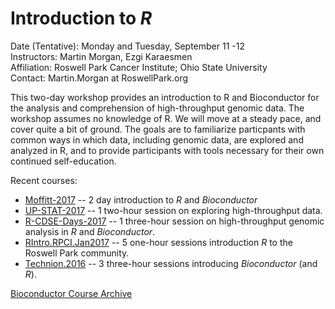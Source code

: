 # Introduction to _R_

Date (Tentative): Monday and Tuesday, September 11 -12<br />
Instructors: Martin Morgan, Ezgi Karaesmen<br />
Affiliation: Roswell Park Cancer Institute; Ohio State University<br />
Contact: Martin.Morgan at RoswellPark.org

This two-day workshop provides an introduction to R and Bioconductor for the analysis and comprehension of high-throughput genomic data. The workshop assumes no knowledge of R. We will move at a steady pace, and cover quite a bit of ground. The goals are to familiarize particpants with common ways in which data, including genomic data, are explored and analyzed in R, and to provide participants with tools necessary for their own continued self-education.

Recent courses:

- [Moffitt-2017][] -- 2 day introduction to _R_ and _Bioconductor_
- [UP-STAT-2017][] -- 1 two-hour session on exploring high-throughput data.
- [R-CDSE-Days-2017][] -- 1 three-hour session on high-throughput genomic analysis in
  _R_ and _Bioconductor_.
- [RIntro.RPCI.Jan2017][] -- 5 one-hour sessions introduction _R_ to the
  Roswell Park community.
- [Technion.2016][] -- 3 three-hour sessions introducing
  _Bioconductor_ (and _R_).

[Bioconductor Course Archive][]

[Moffitt-2017]: https://github.com/Bioconductor/BiocIntro/blob/Moffitt-2017/README.md
[UP-STAT-2017]:  https://github.com/Bioconductor/BiocIntro/blob/UP-STAT-2017/README.md
[R-CDSE-Days-2017]:  https://github.com/Bioconductor/BiocIntro/blob/R-HTG-CDSE-Apr-2017/README.md
[RIntro.RPCI.Jan2017]: https://github.com/Bioconductor/BiocIntro/blob/R-Intro-RPCI-Jan-2017/README.md
[Technion.2016]: https://github.com/Bioconductor/BiocIntro/blob/Technion-2016/README.md
[Bioconductor Course Archive]: https://bioconductor.org/help/course-materials
